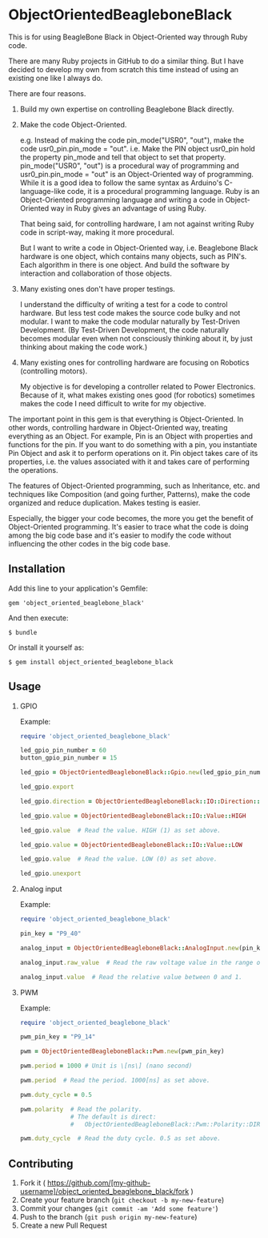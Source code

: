 # ObjectOrientedBeagleboneBlack

This is for using BeagleBone Black in Object-Oriented way through Ruby code. 

There are many Ruby projects in GitHub to do a similar thing. 
But I have decided to develop my own from scratch this time instead of using an existing one like I always do.

There are four reasons. 

1. Build my own expertise on controlling Beaglebone Black directly. 

2. Make the code Object-Oriented. 

   e.g. Instead of making the code pin_mode("USR0", "out"), make the code usr0_pin.pin_mode = "out". i.e. Make the PIN object usr0_pin hold the property pin_mode and tell that object to set that property. pin_mode("USR0", "out") is a procedural way of programming and usr0_pin.pin_mode = "out" is an Object-Oriented way of programming. While it is a good idea to follow the same syntax as Arduino's C-language-like code, it is a procedural programming language. Ruby is an Object-Oriented programming language and writing a code in Object-Oriented way in Ruby gives an advantage of using Ruby. 

   That being said, for controlling hardware, I am not against writing Ruby code in script-way, making it more procedural. 

   But I want to write a code in Object-Oriented way, i.e. Beaglebone Black hardware is one object, which contains many objects, such as PIN's. Each algorithm in there is one object. And build the software by interaction and collaboration of those objects. 

3. Many existing ones don't have proper testings. 

   I understand the difficulty of writing a test for a code to control hardware. But less test code makes the source code bulky and not modular. I want to make the code modular naturally by Test-Driven Development. (By Test-Driven Development, the code naturally becomes modular even when not consciously thinking about it, by just thinking about making the code work.)

4. Many existing ones for controlling hardware are focusing on Robotics (controlling motors). 

   My objective is for developing a controller related to Power Electronics. Because of it, what makes existing ones good (for robotics) sometimes makes the code I need difficult to write for my objective. 

The important point in this gem is that everything is Object-Oriented. 
In other words, controlling hardware in Object-Oriented way, treating everything as an Object. 
For example, Pin is an Object with properties and functions for the pin. 
If you want to do something with a pin, you instantiate Pin Object and ask it to perform operations on it. Pin object takes care of its properties, i.e. the values associated with it and takes care of performing the operations. 

The features of Object-Oriented programming, such as Inheritance, etc. and techniques like Composition (and going further, Patterns), make the code organized and reduce duplication. Makes testing is easier. 

Especially, the bigger your code becomes, the more you get the benefit of Object-Oriented programming. It's easier to trace what the code is doing among the big code base and it's easier to modify the code without influencing the other codes in the big code base. 

## Installation

Add this line to your application's Gemfile:

    gem 'object_oriented_beaglebone_black'

And then execute:

    $ bundle

Or install it yourself as:

    $ gem install object_oriented_beaglebone_black

## Usage

1. GPIO 

   Example:

    ```ruby
    require 'object_oriented_beaglebone_black'

    led_gpio_pin_number = 60
    button_gpio_pin_number = 15

    led_gpio = ObjectOrientedBeagleboneBlack::Gpio.new(led_gpio_pin_number)

    led_gpio.export

    led_gpio.direction = ObjectOrientedBeagleboneBlack::IO::Direction::OUT

    led_gpio.value = ObjectOrientedBeagleboneBlack::IO::Value::HIGH

    led_gpio.value  # Read the value. HIGH (1) as set above. 

    led_gpio.value = ObjectOrientedBeagleboneBlack::IO::Value::LOW

    led_gpio.value  # Read the value. LOW (0) as set above. 

    led_gpio.unexport
    ```

2. Analog input

   Example:

    ```ruby
    require 'object_oriented_beaglebone_black'

    pin_key = "P9_40"

    analog_input = ObjectOrientedBeagleboneBlack::AnalogInput.new(pin_key)

    analog_input.raw_value  # Read the raw voltage value in the range of 0 and 1.8[V].

    analog_input.value  # Read the relative value between 0 and 1. 
    ```

3. PWM

   Example: 
 
    ```ruby
    require 'object_oriented_beaglebone_black'

    pwm_pin_key = "P9_14"

    pwm = ObjectOrientedBeagleboneBlack::Pwm.new(pwm_pin_key)

    pwm.period = 1000 # Unit is \[ns\] (nano second)

    pwm.period  # Read the period. 1000[ns] as set above.    

    pwm.duty_cycle = 0.5

    pwm.polarity  # Read the polarity. 
                  # The default is direct:  
                  #   ObjectOrientedBeagleboneBlack::Pwm::Polarity::DIRECT

    pwm.duty_cycle  # Read the duty cycle. 0.5 as set above. 
    ```

## Contributing

1. Fork it ( https://github.com/[my-github-username]/object_oriented_beaglebone_black/fork )
2. Create your feature branch (`git checkout -b my-new-feature`)
3. Commit your changes (`git commit -am 'Add some feature'`)
4. Push to the branch (`git push origin my-new-feature`)
5. Create a new Pull Request
